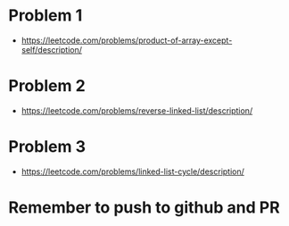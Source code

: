 # Problem 1
- https://leetcode.com/problems/product-of-array-except-self/description/
# Problem 2
- https://leetcode.com/problems/reverse-linked-list/description/
# Problem 3 
- https://leetcode.com/problems/linked-list-cycle/description/


# Remember to push to github and PR
